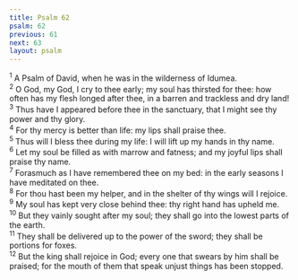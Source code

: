 ```yaml
---
title: Psalm 62
psalm: 62
previous: 61
next: 63
layout: psalm
---
```

<div class="psalm-verse"><sup class="verse-number">1</sup> A Psalm of David, when he was in the wilderness of Idumea. </div><div class="psalm-verse"><sup class="verse-number">2</sup> O God, my God, I cry to thee early; my soul has thirsted for thee: how often has my flesh longed after thee, in a barren and trackless and dry land! </div><div class="psalm-verse"><sup class="verse-number">3</sup> Thus have I appeared before thee in the sanctuary, that I might see thy power and thy glory. </div><div class="psalm-verse"><sup class="verse-number">4</sup> For thy mercy is better than life: my lips shall praise thee. </div><div class="psalm-verse"><sup class="verse-number">5</sup> Thus will I bless thee during my life: I will lift up my hands in thy name. </div><div class="psalm-verse"><sup class="verse-number">6</sup> Let my soul be filled as with marrow and fatness; and my joyful lips shall praise thy name. </div><div class="psalm-verse"><sup class="verse-number">7</sup> Forasmuch as I have remembered thee on my bed: in the early seasons I have meditated on thee. </div><div class="psalm-verse"><sup class="verse-number">8</sup> For thou hast been my helper, and in the shelter of thy wings will I rejoice. </div><div class="psalm-verse"><sup class="verse-number">9</sup> My soul has kept very close behind thee: thy right hand has upheld me. </div><div class="psalm-verse"><sup class="verse-number">10</sup> But they vainly sought after my soul; they shall go into the lowest parts of the earth. </div><div class="psalm-verse"><sup class="verse-number">11</sup> They shall be delivered up to the power of the sword; they shall be portions for foxes. </div><div class="psalm-verse"><sup class="verse-number">12</sup> But the king shall rejoice in God; every one that swears by him shall be praised; for the mouth of them that speak unjust things has been stopped. </div>
